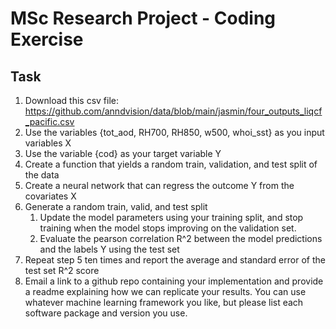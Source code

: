 # MSc Research Project - Coding Exercise

## Task

1. Download this csv file: https://github.com/anndvision/data/blob/main/jasmin/four_outputs_liqcf_pacific.csv
2. Use the variables {tot_aod, RH700, RH850, w500, whoi_sst} as you input variables X
3. Use the variable {cod} as your target variable Y
4. Create a function that yields a random train, validation, and test split of the data
5. Create a neural network that can regress the outcome Y from the covariates X
6. Generate a random train, valid, and test split
    1. Update the model parameters using your training split, and stop training when the model stops improving on the validation set.
    2. Evaluate the pearson correlation R^2 between the model predictions and the labels Y using the test set 
7. Repeat step 5 ten times and report the average and standard error of the test set R^2 score
8. Email a link to a github repo containing your implementation and provide a readme explaining how we can replicate your results. You can use whatever machine learning framework you like, but please list each software package and version you use.

